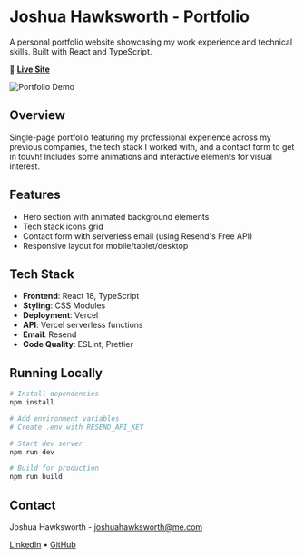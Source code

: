# Joshua Hawksworth - Portfolio

A personal portfolio website showcasing my work experience and technical skills. Built with React and TypeScript.

🔗 **[Live Site](https://hawksworth.dev/)**

![Portfolio Demo](./demo.gif)

## Overview

Single-page portfolio featuring my professional experience across my previous companies, the tech stack I worked with, and a contact form to get in touvh! Includes some animations and interactive elements for visual interest.

## Features

- Hero section with animated background elements
- Tech stack icons grid
- Contact form with serverless email (using Resend's Free API)
- Responsive layout for mobile/tablet/desktop

## Tech Stack

- **Frontend**: React 18, TypeScript
- **Styling**: CSS Modules
- **Deployment**: Vercel
- **API**: Vercel serverless functions
- **Email**: Resend
- **Code Quality**: ESLint, Prettier

## Running Locally

```bash
# Install dependencies
npm install

# Add environment variables
# Create .env with RESEND_API_KEY

# Start dev server
npm run dev

# Build for production
npm run build
```

## Contact

Joshua Hawksworth - joshuahawksworth@me.com

[LinkedIn](https://www.linkedin.com/in/joshua-hawksworth-9741aa209/) • [GitHub](https://github.com/joshuahawksworth)
